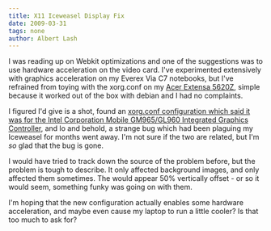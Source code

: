 ```yaml
---
title: X11 Iceweasel Display Fix
date: 2009-03-31
tags: none
author: Albert Lash
---
```

I was reading up on Webkit optimizations and one of the suggestions was to use hardware acceleration on the video card. I've experimented extensively with graphics acceleration on my Everex Via C7 notebooks, but I've refrained from toying with the xorg.conf on my <a href="http://www.my-tech-deals.com/blog/2008/08/399-laptop-pictures-acer-extensa-5620z.html">Acer Extensa 5620Z</a>, simple because it worked out of the box with debian and I had no complaints.

I figured I'd give is a shot, found an <a href="http://www.docunext.com/965_xorg.conf">xorg.conf configuration which said it was for the Intel Corporation Mobile GM965/GL960 Integrated Graphics Controller</a>, and lo and behold, a strange bug which had been plaguing my Iceweasel for months went away. I'm not sure if the two are related, but I'm *so* glad that the bug is gone.

I would have tried to track down the source of the problem before, but the problem is tough to describe. It only affected background images, and only affected them sometimes. The would appear 50% vertically offset - or so it would seem, something funky was going on with them.

I'm hoping that the new configuration actually enables some hardware acceleration, and maybe even cause my laptop to run a little cooler? Is that too much to ask for?

